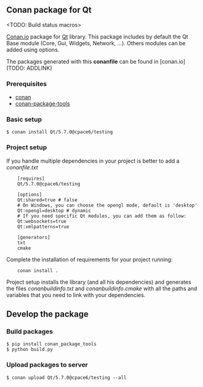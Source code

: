Conan package for Qt
--------------------------------------------

<TODO: Build status macros>

[Conan.io](https://conan.io) package for [Qt](https://www.qt.io) library. This package includes by default the Qt Base module (Core, Gui, Widgets, Network, ...). Others modules can be added using options.

The packages generated with this **conanfile** can be found in [conan.io](TODO: ADDLINK)

### Prerequisites
- [conan](https://github.com/conan-io/conan)
- [conan-package-tools](https://github.com/conan-io/conan-package-tools)

### Basic setup

```
$ conan install Qt/5.7.0@cpace6/testing
```

### Project setup

If you handle multiple dependencies in your project is better to add a *conanfile.txt*
```
    [requires]
    Qt/5.7.0@cpace6/testing

    [options]
    Qt:shared=true # false
    # On Windows, you can choose the opengl mode, default is 'desktop'
    Qt:opengl=desktop # dynamic
    # If you need specific Qt modules, you can add them as follow:
    Qt:websockets=true
    Qt:xmlpatterns=true
    
    [generators]
    txt
    cmake
```
Complete the installation of requirements for your project running:
```
    conan install . 
```
Project setup installs the library (and all his dependencies) and generates the files *conanbuildinfo.txt* and *conanbuildinfo.cmake* with all the paths and variables that you need to link with your dependencies.

## Develop the package

### Build packages

    $ pip install conan_package_tools
    $ python build.py
    
### Upload packages to server

    $ conan upload Qt/5.7.0@cpace6/testing --all
